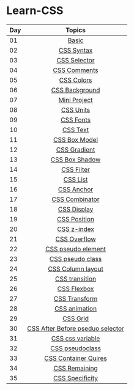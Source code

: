 # Learn-CSS

| Day |   Topics     | 
| ----- | :------------------: |
| 01    |  [ Basic ](./01_Basic/basis.md) |
| 02    |  [ CSS Syntax ](./02_CSS_Syntax/syntax.md) |
| 03    |  [ CSS Selector ](./03_CSS_Selectors/css_selectors.md) |
| 04    |  [ CSS Comments ](./04_CSS_Comments/comments.md) |
| 05    |  [ CSS Colors ](./05_Colors/colors.md) |
| 06    |  [ CSS Background ](./06_Background/background.md) |
| 07    |  [ Mini Project ](./07_Mini_Project/index.html) |
| 08    |  [ CSS Units ](./08_Units/unites.md) |
| 09    |  [ CSS Fonts ](./09_Fonts/fonts.md) |
| 10    |  [ CSS Text ](./10_Text/text.md) |
| 11    |  [ CSS Box Model ](./11_Box_Model/box-model.md) |
| 12    |  [ CSS Gradient ](./12_Gradient/gardient.md) |
| 13    |  [ CSS Box Shadow ](./13_Box_Shadow/box_shadow.md) |
| 14    |  [ CSS Filter ](./14_Filters/filter.md) |
| 15    |  [ CSS List ](./15_List/list.md) |
| 16    |  [ CSS Anchor ](./16_Anchor/anchor.md) |
| 17    |  [ CSS Combinator ](./17_Combinator/combinator.md) |
| 18    |  [ CSS Display ](./18_Display/display.md) |
| 19    |  [ CSS Position ](./19_Position/position.md) |
| 20    |  [ CSS z-index ](./20_z-index/z-index.md) |
| 21    |  [ CSS Overflow ](./21_Overflow/overflow.md) |
| 22    |  [ CSS pseudo element ](./22_Pseudo_element/Pseudo_element.md) |
| 23    |  [ CSS pseudo class ](./23_Pseudo_Class/Pseudo_Class.md) |
| 24    |  [ CSS Column layout ](./24_Column_Layout/column_layout.md) |
| 25    |  [ CSS transition ](./24_transition/transition_hover.html) |
| 26    |  [ CSS Flexbox ](./25_Flexbox/flexbox.md) |
| 27    |  [ CSS Transform ](./25_transform/index.html) |
| 28    |  [ CSS animation ](./26_animation/animation.html) |
| 29    |  [ CSS Grid ](./26_Grid/grid.md) |
| 30    |  [ CSS After Before pseduo selector ](./27_afte_before_pseduo_selector/index.html) |
| 31    |  [ CSS css variable ](./28_cssvariables/index.html) |
| 32    |  [ CSS pseudoclass ](./29_pseudoclass/index.html) |
| 33    |  [ CSS Container Quires ](./30_containerqueries/index.html) |
| 34    |  [ CSS Remaining ](./31_remaining/index.html) |
| 35    |  [ CSS Specificity ](./32_specificity/index.html) |






